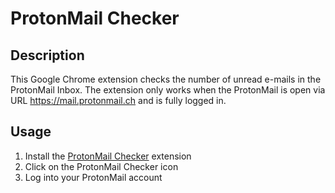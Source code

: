 ProtonMail Checker
==================


Description
-----------

This Google Chrome extension checks the number of unread e-mails in the
ProtonMail Inbox. The extension only works when the ProtonMail is open via
URL https://mail.protonmail.ch and is fully logged in.


Usage
-----

1. Install the [ProtonMail Checker](https://chrome.google.com/webstore/detail/protonmail-checker/khohmflpainliicgcnenjnldnmffnaec)
extension
2. Click on the ProtonMail Checker icon
3. Log into your ProtonMail account
